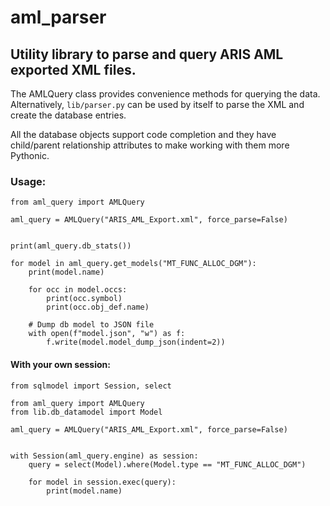 # aml_parser
## Utility library to parse and query ARIS AML exported XML files.

The AMLQuery class provides convenience methods for querying the data. Alternatively, `lib/parser.py` can be used by itself to parse the XML and create the database entries.

All the database objects support code completion and they have child/parent relationship attributes to make working with them more Pythonic.

### Usage:
```
from aml_query import AMLQuery

aml_query = AMLQuery("ARIS_AML_Export.xml", force_parse=False)


print(aml_query.db_stats())

for model in aml_query.get_models("MT_FUNC_ALLOC_DGM"):
    print(model.name)

    for occ in model.occs:
        print(occ.symbol)
        print(occ.obj_def.name)
    
    # Dump db model to JSON file
    with open(f"model.json", "w") as f:
        f.write(model.model_dump_json(indent=2))
```


#### With your own session:
```
from sqlmodel import Session, select

from aml_query import AMLQuery
from lib.db_datamodel import Model

aml_query = AMLQuery("ARIS_AML_Export.xml", force_parse=False)


with Session(aml_query.engine) as session:
    query = select(Model).where(Model.type == "MT_FUNC_ALLOC_DGM")

    for model in session.exec(query):
        print(model.name)
```